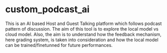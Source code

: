 # custom_podcast_ai
This is an AI based Host and Guest Talking platform which follows podcast pattern of discussion. The aim of this tool is to explore the local model vs cloud model. Also, the aim is to understand how the feedback mechanism, here grading system, is taken into consideration and how the local model can be trained/finetunned for future performances.
